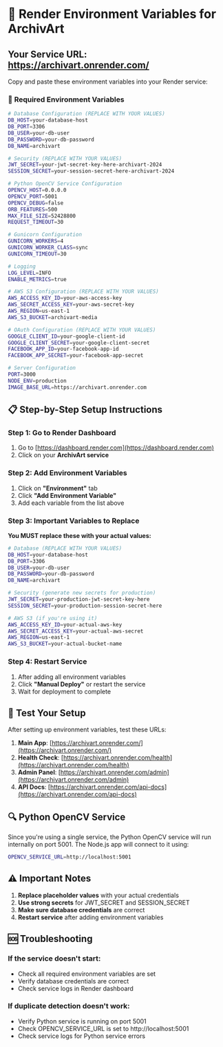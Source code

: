 # 🚀 Render Environment Variables for ArchivArt

## Your Service URL: https://archivart.onrender.com/

Copy and paste these environment variables into your Render service:

### 🔧 **Required Environment Variables**

```bash
# Database Configuration (REPLACE WITH YOUR VALUES)
DB_HOST=your-database-host
DB_PORT=3306
DB_USER=your-db-user
DB_PASSWORD=your-db-password
DB_NAME=archivart

# Security (REPLACE WITH YOUR VALUES)
JWT_SECRET=your-jwt-secret-key-here-archivart-2024
SESSION_SECRET=your-session-secret-here-archivart-2024

# Python OpenCV Service Configuration
OPENCV_HOST=0.0.0.0
OPENCV_PORT=5001
OPENCV_DEBUG=false
ORB_FEATURES=500
MAX_FILE_SIZE=52428800
REQUEST_TIMEOUT=30

# Gunicorn Configuration
GUNICORN_WORKERS=4
GUNICORN_WORKER_CLASS=sync
GUNICORN_TIMEOUT=30

# Logging
LOG_LEVEL=INFO
ENABLE_METRICS=true

# AWS S3 Configuration (REPLACE WITH YOUR VALUES)
AWS_ACCESS_KEY_ID=your-aws-access-key
AWS_SECRET_ACCESS_KEY=your-aws-secret-key
AWS_REGION=us-east-1
AWS_S3_BUCKET=archivart-media

# OAuth Configuration (REPLACE WITH YOUR VALUES)
GOOGLE_CLIENT_ID=your-google-client-id
GOOGLE_CLIENT_SECRET=your-google-client-secret
FACEBOOK_APP_ID=your-facebook-app-id
FACEBOOK_APP_SECRET=your-facebook-app-secret

# Server Configuration
PORT=3000
NODE_ENV=production
IMAGE_BASE_URL=https://archivart.onrender.com
```

## 📋 **Step-by-Step Setup Instructions**

### **Step 1: Go to Render Dashboard**
1. Go to [https://dashboard.render.com](https://dashboard.render.com)
2. Click on your **ArchivArt service**

### **Step 2: Add Environment Variables**
1. Click on **"Environment"** tab
2. Click **"Add Environment Variable"**
3. Add each variable from the list above

### **Step 3: Important Variables to Replace**

**You MUST replace these with your actual values:**

```bash
# Database (REPLACE WITH YOUR VALUES)
DB_HOST=your-database-host
DB_PORT=3306
DB_USER=your-db-user
DB_PASSWORD=your-db-password
DB_NAME=archivart

# Security (generate new secrets for production)
JWT_SECRET=your-production-jwt-secret-key-here
SESSION_SECRET=your-production-session-secret-here

# AWS S3 (if you're using it)
AWS_ACCESS_KEY_ID=your-actual-aws-key
AWS_SECRET_ACCESS_KEY=your-actual-aws-secret
AWS_REGION=us-east-1
AWS_S3_BUCKET=your-actual-bucket-name
```

### **Step 4: Restart Service**
1. After adding all environment variables
2. Click **"Manual Deploy"** or restart the service
3. Wait for deployment to complete

## 🧪 **Test Your Setup**

After setting up environment variables, test these URLs:

1. **Main App**: [https://archivart.onrender.com/](https://archivart.onrender.com/)
2. **Health Check**: [https://archivart.onrender.com/health](https://archivart.onrender.com/health)
3. **Admin Panel**: [https://archivart.onrender.com/admin](https://archivart.onrender.com/admin)
4. **API Docs**: [https://archivart.onrender.com/api-docs](https://archivart.onrender.com/api-docs)

## 🔍 **Python OpenCV Service**

Since you're using a single service, the Python OpenCV service will run internally on port 5001. The Node.js app will connect to it using:

```bash
OPENCV_SERVICE_URL=http://localhost:5001
```

## ⚠️ **Important Notes**

1. **Replace placeholder values** with your actual credentials
2. **Use strong secrets** for JWT_SECRET and SESSION_SECRET
3. **Make sure database credentials** are correct
4. **Restart service** after adding environment variables

## 🆘 **Troubleshooting**

### If the service doesn't start:
- Check all required environment variables are set
- Verify database credentials are correct
- Check service logs in Render dashboard

### If duplicate detection doesn't work:
- Verify Python service is running on port 5001
- Check OPENCV_SERVICE_URL is set to http://localhost:5001
- Check service logs for Python service errors
